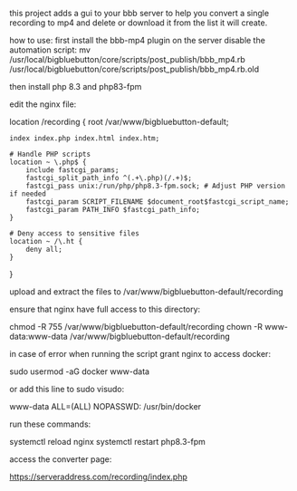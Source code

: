 this project adds a gui to your bbb server to help you convert a single recording to mp4 and delete or download it from the list it will create.

how to use:
first install the bbb-mp4 plugin on the server
disable the automation script:
mv /usr/local/bigbluebutton/core/scripts/post_publish/bbb_mp4.rb /usr/local/bigbluebutton/core/scripts/post_publish/bbb_mp4.rb.old

then install php 8.3 and php83-fpm

edit the nginx file:

location /recording {
    root /var/www/bigbluebutton-default;

    index index.php index.html index.htm;

    # Handle PHP scripts
    location ~ \.php$ {
        include fastcgi_params;
        fastcgi_split_path_info ^(.+\.php)(/.+)$;
        fastcgi_pass unix:/run/php/php8.3-fpm.sock; # Adjust PHP version if needed
        fastcgi_param SCRIPT_FILENAME $document_root$fastcgi_script_name;
        fastcgi_param PATH_INFO $fastcgi_path_info;
    }

    # Deny access to sensitive files
    location ~ /\.ht {
        deny all;
    }
}

upload and extract the files to /var/www/bigbluebutton-default/recording

ensure that nginx have full access to this directory:

chmod -R 755 /var/www/bigbluebutton-default/recording
chown -R www-data:www-data /var/www/bigbluebutton-default/recording

in case of error when running the script grant nginx to access docker:

sudo usermod -aG docker www-data

or add this line to sudo visudo:

www-data ALL=(ALL) NOPASSWD: /usr/bin/docker

run these commands:

systemctl reload nginx
systemctl restart php8.3-fpm

access the converter page:

https://serveraddress.com/recording/index.php


